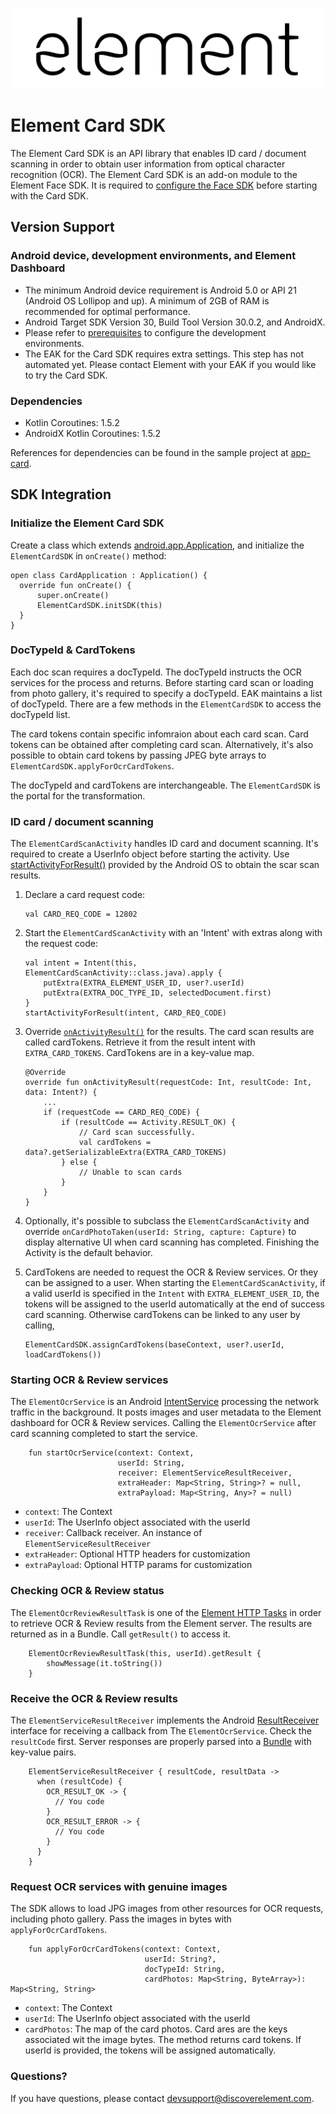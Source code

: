 ![element](images/element.png "element")
# Element Card SDK

The Element Card SDK is an API library that enables ID card / document scanning in order to obtain user information from optical character recognition (OCR). The Element Card SDK is an add-on module to the Element Face SDK. It is required to [configure the Face SDK](element-face-sdk-guide.md) before starting with the Card SDK.

## Version Support
### Android device, development environments, and Element Dashboard
- The minimum Android device requirement is Android 5.0 or API 21 (Android OS Lollipop and up). A minimum of 2GB of RAM is recommended for optimal performance.
- Android Target SDK Version 30, Build Tool Version 30.0.2, and AndroidX.
- Please refer to [prerequisites](prerequisites.md) to configure the development environments.
- The EAK for the Card SDK requires extra settings. This step has not automated yet. Please contact Element with your EAK if you would like to try the Card SDK.

### Dependencies
- Kotlin Coroutines: 1.5.2
- AndroidX Kotlin Coroutines: 1.5.2

References for dependencies can be found in the sample project at [app-card](../app-card/build.gradle).

## SDK Integration
### Initialize the Element Card SDK
Create a class which extends [android.app.Application](https://developer.android.com/reference/android/app/Application), and initialize the `ElementCardSDK` in `onCreate()` method:
```
open class CardApplication : Application() {
  override fun onCreate() {
      super.onCreate()
      ElementCardSDK.initSDK(this)
  }
}
```

### DocTypeId & CardTokens
Each doc scan requires a docTypeId. The docTypeId instructs the OCR services for the process and returns. Before starting card scan or loading from photo gallery, it's required to specify a docTypeId. EAK maintains a list of docTypeId. There are a few methods in the `ElementCardSDK` to access the docTypeId list.

The card tokens contain specific infomraion about each card scan. Card tokens can be obtained after completing card scan. Alternatively, it's also possible to obtain card tokens by passing JPEG byte arrays to `ElementCardSDK.applyForOcrCardTokens`.

The docTypeId and cardTokens are interchangeable. The `ElementCardSDK` is the portal for the transformation.

### ID card / document scanning
The `ElementCardScanActivity` handles ID card and document scanning. It's required to create a UserInfo object before starting the activity. Use [startActivityForResult()](https://developer.android.com/reference/android/app/Activity#onActivityResult(int,%20int,%20android.content.Intent)) provided by the Android OS to obtain the scar scan results.
1. Declare a card request code:
    ```
    val CARD_REQ_CODE = 12802
    ```
1. Start the `ElementCardScanActivity` with an 'Intent' with extras along with the request code:
    ```
    val intent = Intent(this, ElementCardScanActivity::class.java).apply {
        putExtra(EXTRA_ELEMENT_USER_ID, user?.userId)
        putExtra(EXTRA_DOC_TYPE_ID, selectedDocument.first)
    }
    startActivityForResult(intent, CARD_REQ_CODE)
    ```
1. Override [`onActivityResult()`](https://developer.android.com/reference/android/app/Activity#onActivityResult(int,%20int,%20android.content.Intent)) for the results. The card scan results are called cardTokens. Retrieve it from the result intent with `EXTRA_CARD_TOKENS`. CardTokens are in a key-value map.
    ```
    @Override
    override fun onActivityResult(requestCode: Int, resultCode: Int, data: Intent?) {
        ...
        if (requestCode == CARD_REQ_CODE) {
            if (resultCode == Activity.RESULT_OK) {
                // Card scan successfully.
                val cardTokens = data?.getSerializableExtra(EXTRA_CARD_TOKENS)
            } else {
                // Unable to scan cards
            }
        }
    }
    ```
1. Optionally, it's possible to subclass the `ElementCardScanActivity` and override `onCardPhotoTaken(userId: String, capture: Capture)` to display alternative UI when card scanning has completed. Finishing the Activity is the default behavior.

1. CardTokens are needed to request the OCR & Review services. Or they can be assigned to a user. When starting the `ElementCardScanActivity`, if a valid userId is specified in the `Intent` with `EXTRA_ELEMENT_USER_ID`, the tokens will be assigned to the userId automatically at the end of success card scanning. Otherwise cardTokens can be linked to any user by calling,
    ```
    ElementCardSDK.assignCardTokens(baseContext, user?.userId, loadCardTokens())
    ```

### Starting OCR & Review services
The `ElementOcrService` is an Android [IntentService](https://developer.android.com/reference/android/app/IntentService) processing the network traffic in the background. It posts images and user metadata to the Element dashboard for OCR & Review services. Calling the `ElementOcrService` after card scanning completed to start the service.
```
    fun startOcrService(context: Context,
                        userId: String,
                        receiver: ElementServiceResultReceiver,
                        extraHeader: Map<String, String>? = null,
                        extraPayload: Map<String, Any>? = null)
```
  * `context`: The Context
  * `userId`: The UserInfo object associated with the userId
  * `receiver`: Callback receiver. An instance of `ElementServiceResultReceiver`
  * `extraHeader`: Optional HTTP headers for customization
  * `extraPayload`: Optional HTTP params for customization

### Checking OCR & Review status
The `ElementOcrReviewResultTask` is one of the [Element HTTP Tasks](element-face-http-guide.md) in order to retrieve OCR & Review results from the Element server. The results are returned as in a Bundle. Call `getResult()` to access it.
```
    ElementOcrReviewResultTask(this, userId).getResult {
        showMessage(it.toString())
    }
```

### Receive the OCR & Review results
The `ElementServiceResultReceiver` implements the Android [ResultReceiver](https://developer.android.com/reference/android/os/ResultReceiver) interface for receiving a callback from The `ElementOcrService`. Check the `resultCode` first. Server responses are properly parsed into a [Bundle](https://developer.android.com/reference/android/os/Bundle) with key-value pairs.
```
    ElementServiceResultReceiver { resultCode, resultData ->
      when (resultCode) {
        OCR_RESULT_OK -> {
          // You code
        }
        OCR_RESULT_ERROR -> {
          // You code
        }
      }
    }
```

### Request OCR services with genuine images
The SDK allows to load JPG images from other resources for OCR requests, including photo gallery. Pass the images in bytes with `applyForOcrCardTokens`.
```
    fun applyForOcrCardTokens(context: Context,
                              userId: String?,
                              docTypeId: String,
                              cardPhotos: Map<String, ByteArray>): Map<String, String>
```
  * `context`: The Context
  * `userId`: The UserInfo object associated with the userId
  * `cardPhotos`: The map of the card photos. Card ares are the keys associated wit the image bytes.
The method returns card tokens. If userId is provided, the tokens will be assigned automatically.

### Questions?
If you have questions, please contact devsupport@discoverelement.com.
